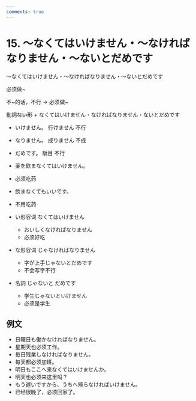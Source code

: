 ```yaml
---
comments: true
---
```


# 15. ～なくてはいけません・～なければなりません・～ないとだめです

～なくてはいけません・～なければなりません・～ないとだめです

必须做~

不~的话，不行 -> 必须做~

動詞~~ない形~~ + なくてはいけません・なければなりません・ないとだめです

- いけません。 行けません 不行
- なりません。 成りません 不成
- だめです。 駄目 不行

- 薬を飲まなくてはいけません。
- 必须吃药
- 飲まなくてもいいです。
- 不用吃药

- い形容词 なくてはいけません
    - おいしくなければなりません
    - 必须好吃
- な形容词 じゃなければなりません
    - 字が上手じゃないとだめです
    - 不会写字不行
- 名詞 じゃないと だめです
    - 学生じゃないといけません
    - 必须是学生

## 例文

- 日曜日も働かなければなりません。
- 星期天也必须工作。
- 毎日残業しなければなりません。
- 每天都必须加班。
- 明日もここへ来なくてはいけませんか。
- 明天也必须来这里吗？
- もう遅いですから、うちへ帰らなければいけません。
- 已经很晚了，必须回家了。

